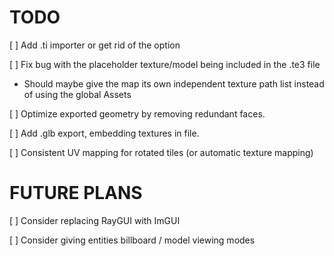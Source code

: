 # TODO

[ ] Add .ti importer or get rid of the option

[ ] Fix bug with the placeholder texture/model being included in the .te3 file

  * Should maybe give the map its own independent texture path list instead of using the global Assets

[ ] Optimize exported geometry by removing redundant faces.

[ ] Add .glb export, embedding textures in file.

[ ] Consistent UV mapping for rotated tiles (or automatic texture mapping)

# FUTURE PLANS

[ ] Consider replacing RayGUI with ImGUI

[ ] Consider giving entities billboard / model viewing modes
